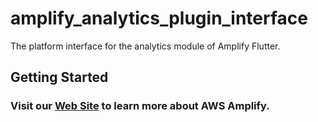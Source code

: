 # amplify_analytics_plugin_interface

The platform interface for the analytics module of Amplify Flutter.

## Getting Started

### Visit our [Web Site](https://docs.amplify.aws/) to learn more about AWS Amplify.
